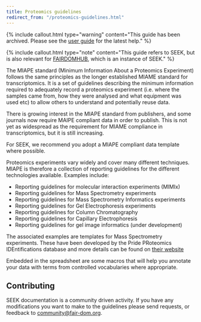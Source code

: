 ```yaml
---
title: Proteomics guidelines
redirect_from: "/proteomics-guidelines.html"
---
```



{% include callout.html type="warning" content="This guide has been archived. Please see the [user guide](/help/user-guide) for the latest help." %}

{% include callout.html type="note" content="This guide refers to SEEK, but is also relevant for [FAIRDOMHUB](https://www.fairdomhub.org/), which is an instance of SEEK." %}

The MIAPE standard (Minimum Information About a Proteomics Experiment) follows the same principles as the longer established MIAME standard for transcriptomics. It is a set of guidelines describing the minimum information required to adequately record a proteomics experiment (i.e. where the samples came from, how they were analysed and what equipment was used etc) to allow others to understand and potentially reuse data.

There is growing interest in the MIAPE standard from publishers, and some journals now require MAIPE compliant data in order to publish. This is not yet as widespread as the requirement for MIAME compliance in transcriptomics, but it is still increasing.

For SEEK, we recommend you adopt a MIAPE compliant data template where possible.

Proteomics experiments vary widely and cover many different techniques. MIAPE is therefore a collection of reporting guidelines for the different technologies available. Examples include:

* Reporting guidelines for molecular interaction experiments (MIMIx)
* Reporting guidelines for Mass Spectrometry experiments
* Reporting guidelines for Mass Spectrometry Informatics experiments
* Reporting guidelines for Gel Electrophoresis experiments
* Reporting guidelines for Column Chromatography
* Reporting guidelines for Capillary Electrophoresis
* Reporting guidelines for gel image informatics (under development)

The associated examples are templates for Mass Spectrometry experiments. These have been developed by the Pride PRoteomics IDEntifications database and more details can be found on [their website][1]

Embedded in the spreadsheet are some macros that will help you annotate your data with terms from controlled vocabularies where appropriate.

## Contributing 
SEEK documentation is a community driven activity. If you have any modifications you want to make to the guidelines please send requests, or feedback to <community@fair-dom.org>.

[1]: http://www.ebi.ac.uk/pride/
  